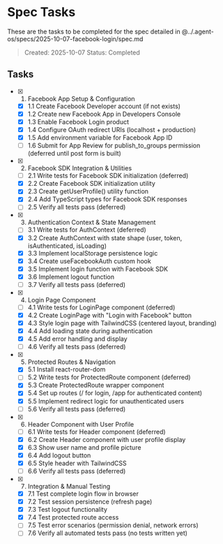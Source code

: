 # Spec Tasks

These are the tasks to be completed for the spec detailed in @../.agent-os/specs/2025-10-07-facebook-login/spec.md

> Created: 2025-10-07
> Status: Completed

## Tasks

- [x] 1. Facebook App Setup & Configuration
  - [x] 1.1 Create Facebook Developer account (if not exists)
  - [x] 1.2 Create new Facebook App in Developers Console
  - [x] 1.3 Enable Facebook Login product
  - [x] 1.4 Configure OAuth redirect URIs (localhost + production)
  - [x] 1.5 Add environment variable for Facebook App ID
  - [ ] 1.6 Submit for App Review for publish_to_groups permission (deferred until post form is built)

- [x] 2. Facebook SDK Integration & Utilities
  - [ ] 2.1 Write tests for Facebook SDK initialization (deferred)
  - [x] 2.2 Create Facebook SDK initialization utility
  - [x] 2.3 Create getUserProfile() utility function
  - [x] 2.4 Add TypeScript types for Facebook SDK responses
  - [ ] 2.5 Verify all tests pass (deferred)

- [x] 3. Authentication Context & State Management
  - [ ] 3.1 Write tests for AuthContext (deferred)
  - [x] 3.2 Create AuthContext with state shape (user, token, isAuthenticated, isLoading)
  - [x] 3.3 Implement localStorage persistence logic
  - [x] 3.4 Create useFacebookAuth custom hook
  - [x] 3.5 Implement login function with Facebook SDK
  - [x] 3.6 Implement logout function
  - [ ] 3.7 Verify all tests pass (deferred)

- [x] 4. Login Page Component
  - [ ] 4.1 Write tests for LoginPage component (deferred)
  - [x] 4.2 Create LoginPage with "Login with Facebook" button
  - [x] 4.3 Style login page with TailwindCSS (centered layout, branding)
  - [x] 4.4 Add loading state during authentication
  - [x] 4.5 Add error handling and display
  - [ ] 4.6 Verify all tests pass (deferred)

- [x] 5. Protected Routes & Navigation
  - [x] 5.1 Install react-router-dom
  - [ ] 5.2 Write tests for ProtectedRoute component (deferred)
  - [x] 5.3 Create ProtectedRoute wrapper component
  - [x] 5.4 Set up routes (/ for login, /app for authenticated content)
  - [x] 5.5 Implement redirect logic for unauthenticated users
  - [ ] 5.6 Verify all tests pass (deferred)

- [x] 6. Header Component with User Profile
  - [ ] 6.1 Write tests for Header component (deferred)
  - [x] 6.2 Create Header component with user profile display
  - [x] 6.3 Show user name and profile picture
  - [x] 6.4 Add logout button
  - [x] 6.5 Style header with TailwindCSS
  - [ ] 6.6 Verify all tests pass (deferred)

- [x] 7. Integration & Manual Testing
  - [x] 7.1 Test complete login flow in browser
  - [x] 7.2 Test session persistence (refresh page)
  - [x] 7.3 Test logout functionality
  - [x] 7.4 Test protected route access
  - [ ] 7.5 Test error scenarios (permission denial, network errors)
  - [ ] 7.6 Verify all automated tests pass (no tests written yet)
